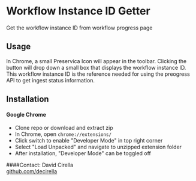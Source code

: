 # Workflow Instance ID Getter  
Get the workflow instance ID from workflow progress page

## Usage
In Chrome, a small Preservica Icon will appear in the toolbar. Clicking the button will drop down a small box that displays the workflow instance ID.  This workflow instance ID is the reference needed for using the preogress API to get ingest status information.

## Installation

#### Google Chrome
- Clone repo or download and extract zip  
- In Chrome, open ```chrome://extensions/```
- Click switch to enable "Developer Mode" in top right corner  
- Select "Load Unpacked" and navigate to unzipped extension folder  
- After installation, "Developer Mode" can be toggled off  



####Contact:
David Cirella  
[github.com/decirella](https://github.com/decirella)
